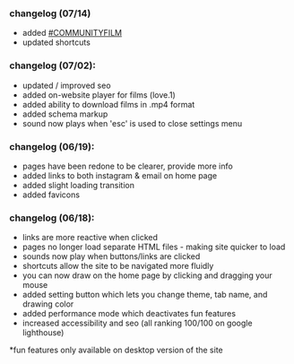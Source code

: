 ### changelog (07/14)
- added [#COMMUNITYFILM](https://proof-of-concept.ca/#communityfilm)
- updated shortcuts

### changelog (07/02):
- updated / improved seo
- added on-website player for films (love.1)
- added ability to download films in .mp4 format
- added schema markup
- sound now plays when 'esc' is used to close settings menu

### changelog (06/19):
- pages have been redone to be clearer, provide more info
- added links to both instagram & email on home page
- added slight loading transition
- added favicons

### changelog (06/18):
- links are more reactive when clicked
- pages no longer load separate HTML files - making site quicker to load
- sounds now play when buttons/links are clicked
- shortcuts allow the site to be navigated more fluidly
- you can now draw on the home page by clicking and dragging your mouse
- added setting button which lets you change theme, tab name, and drawing color
- added performance mode which deactivates fun features
- increased accessibility and seo (all ranking 100/100 on google lighthouse)

*fun features only available on desktop version of the site
